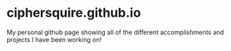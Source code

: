 # ciphersquire.github.io
My personal github page showing all of the different accomplishments and projects I have been working on! 
